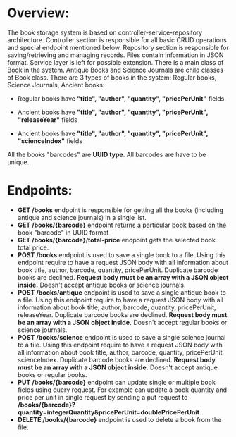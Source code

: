 # Overview:
The book storage system is based on controller-service-repository architecture. Controller section is responsible for all basic CRUD operations and special endpoint mentioned below. Repository section is responsible for saving/retrieving and managing records. Files contain information in JSON format. Service layer is left for possible extension. There is a main class of Book in the system. Antique Books and Science Journals are child classes of Book class. There are 3 types of books in the system: Regular books, Science Journals, Ancient books:

* Regular books have **"title", "author", "quantity", "pricePerUnit"** fields.

* Ancient books have **"title", "author", "quantity", "pricePerUnit", "releaseYear"** fields

* Ancient books have **"title", "author", "quantity", "pricePerUnit", "scienceIndex"** fields

All the books "barcodes" are **UUID type**. All barcodes are have to be unique.
# Endpoints:
* **GET /books** endpoint is responsible for getting all the books (including antique and science journals) in a single list.
* **GET /books/{barcode}** endpoint returns a particular book based on the book "barcode" in UUID format
* **GET /books/{barcode}/total-price** endpoint gets the selected book total price.
* **POST /books** endpoint is used to save a single book to a file. Using this endpoint require to have a request JSON body with all information about book title, author, barcode, quantity, pricePerUnit. Duplicate barcode books are declined. **Request body must be an array with a JSON object inside.** Doesn't accept antique books or science journals.
* **POST /books/antique** endpoint is used to save a single antique book to a file. Using this endpoint require to have a request JSON body with all information about book title, author, barcode, quantity, pricePerUnit, releaseYear. Duplicate barcode books are declined. **Request body must be an array with a JSON object inside.** Doesn't accept regular books or science journals.
* **POST /books/science** endpoint is used to save a single science journal to a file. Using this endpoint require to have a request JSON body with all information about book title, author, barcode, quantity, pricePerUnit, scienceIndex. Duplicate barcode books are declined. **Request body must be an array with a JSON object inside.** Doesn't accept antique books or regular books.
* **PUT /books/{barcode}** endpoint can update single or multiple book fields using query request. For example can update a book quantity and price per unit in single request by sending a put request to **/books/{barcode}?quantity=integerQuantity&pricePerUnit=doublePricePerUnit**
* **DELETE /books/{barcode}** endpoint is used to delete a book from the file.